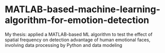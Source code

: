 # MATLAB-based-machine-learning-algorithm-for-emotion-detection
My thesis: applied a MATLAB-based ML algorithm to test the effect of spatial frequency on detection advantage of human emotional faces, involving data processing by Python and data modeling

